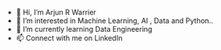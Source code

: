 - 👋 Hi, I’m Arjun R Warrier
- 👀 I’m interested in Machine Learning, AI , Data and Python..
- 🌱 I’m currently learning Data Engineering 
- 📫 Connect with me on LinkedIn 

<!---
arjunrwarrier/arjunrwarrier is a ✨ special ✨ repository because its `README.md` (this file) appears on your GitHub profile.
You can click the Preview link to take a look at your changes.
--->
